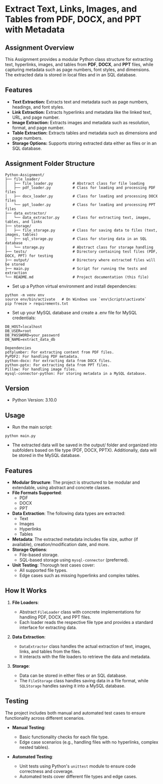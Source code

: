 # Extract Text, Links, Images, and Tables from PDF, DOCX, and PPT with Metadata

## Assignment Overview

This Assignment provides a modular Python class structure for extracting text, hyperlinks, images, and tables from **PDF**, **DOCX**, and **PPT** files, while capturing metadata such as page numbers, font styles, and dimensions. The extracted data is stored in local files and in an SQL database.

## Features

- **Text Extraction:** Extracts text and metadata such as page numbers, headings, and font styles.
- **Link Extraction:** Extracts hyperlinks and metadata like the linked text, URL, and page number.
- **Image Extraction:** Extracts images and metadata such as resolution, format, and page number.
- **Table Extraction:** Extracts tables and metadata such as dimensions and page numbers.
- **Storage Options:** Supports storing extracted data either as files or in an SQL database.

## Assignment Folder Structure
```
Python-Assignment/
├── file_loader/
│   ├── file_loader.py         # Abstract class for file loading
│   ├── pdf_loader.py          # Class for loading and processing PDF files
│   ├── docx_loader.py         # Class for loading and processing DOCX files
│   └── ppt_loader.py          # Class for loading and processing PPT files
├── data_extractor/
│   └── data_extractor.py      # Class for extracting text, images, tables, and links
├── storage/
│   ├── file_storage.py        # Class for saving data to files (text, images, tables)
│   ├── sql_storage.py         # Class for storing data in an SQL database
│   └── storage.py             # Abstract class for storage handling
├── tests/                     # Directory containing test files (PDF, DOCX, PPT) for testing
├── output/                    # Directory where extracted files will be stored
├── main.py                    # Script for running the tests and extraction
└── README.md                  # Project documentation (this file)
```
- Set up a Python virtual environment and install dependencies:
```
python -m venv env
source env/bin/activate   # On Windows use `env\Scripts\activate`
pip freeze > requirements.txt
```
- Set up your MySQL database and create a .env file for MySQL credentials:
```
DB_HOST=localhost
DB_USER=root
DB_PASSWORD=your_password
DB_NAME=extract_data_db
```

```
Dependencies
pdfplumber: For extracting content from PDF files.
PyPDF2: For handling PDF metadata.
python-docx: For extracting data from DOCX files.
python-pptx: For extracting data from PPT files.
Pillow: For handling image files.
mysql-connector-python: For storing metadata in a MySQL database.
```
## Version
- Python Version: 3.10.0
  
## Usage
- Run the main script:
```
python main.py
```
- The extracted data will be saved in the output/ folder and organized into subfolders based on file type (PDF, DOCX, PPTX). Additionally, data will be stored in the MySQL database.

## Features

- **Modular Structure**: The project is structured to be modular and extendable, using abstract and concrete classes.
- **File Formats Supported**: 
  - PDF
  - DOCX
  - PPT
- **Data Extraction**: The following data types are extracted:
  - Text
  - Images
  - Hyperlinks
  - Tables
- **Metadata**: The extracted metadata includes file size, author (if available), creation/modification date, and more.
- **Storage Options**: 
  - File-based storage.
  - SQL-based storage using `mysql-connector` (preferred).
- **Unit Testing**: Thorough test cases cover:
  - All supported file types.
  - Edge cases such as missing hyperlinks and complex tables.

## How It Works

1. **File Loaders**: 
   - Abstract `FileLoader` class with concrete implementations for handling PDF, DOCX, and PPT files.
   - Each loader reads the respective file type and provides a standard interface for extracting data.

2. **Data Extraction**:
   - `DataExtractor` class handles the actual extraction of text, images, links, and tables from the files.
   - It interacts with the file loaders to retrieve the data and metadata.

3. **Storage**:
   - Data can be stored in either files or an SQL database.
   - The `FileStorage` class handles saving data in a file format, while `SQLStorage` handles saving it into a MySQL database.

## Testing

The project includes both manual and automated test cases to ensure functionality across different scenarios.

- **Manual Testing**:
  - Basic functionality checks for each file type.
  - Edge case scenarios (e.g., handling files with no hyperlinks, complex nested tables).
  
- **Automated Testing**:
  - Unit tests using Python's `unittest` module to ensure code correctness and coverage.
  - Automated tests cover different file types and edge cases.
  


